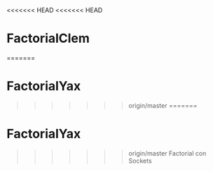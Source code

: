 <<<<<<< HEAD
<<<<<<< HEAD
# FactorialClem
=======
# FactorialYax
>>>>>>> origin/master
=======
# FactorialYax
>>>>>>> origin/master
Factorial con Sockets
